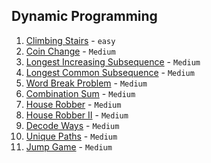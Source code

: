 ## Dynamic Programming

1. [Climbing Stairs](https://leetcode.com/problems/climbing-stairs/) - `easy`
1. [Coin Change](https://leetcode.com/problems/coin-change/) - `Medium`
1. [Longest Increasing Subsequence](https://leetcode.com/problems/longest-increasing-subsequence/) - `Medium`
1. [Longest Common Subsequence](https://leetcode.com/problems/longest-common-subsequence/) - `Medium`
1. [Word Break Problem](https://leetcode.com/problems/word-break/) - `Medium`
1. [Combination Sum](https://leetcode.com/problems/combination-sum-iv/) - `Medium`
1. [House Robber](https://leetcode.com/problems/house-robber/) - `Medium`
1. [House Robber II](https://leetcode.com/problems/house-robber-ii/) - `Medium`
1. [Decode Ways](https://leetcode.com/problems/decode-ways/) - `Medium`
1. [Unique Paths](https://leetcode.com/problems/unique-paths/) - `Medium`
1. [Jump Game](https://leetcode.com/problems/jump-game/) - `Medium`
